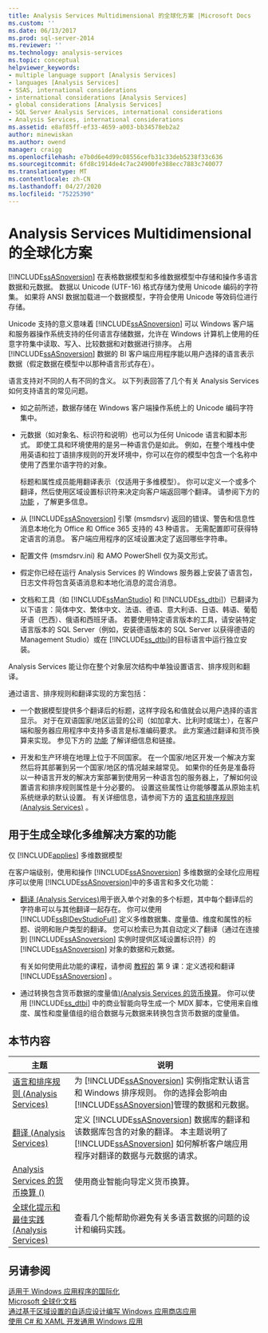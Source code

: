 ```yaml
---
title: Analysis Services Multidimensional 的全球化方案 |Microsoft Docs
ms.custom: ''
ms.date: 06/13/2017
ms.prod: sql-server-2014
ms.reviewer: ''
ms.technology: analysis-services
ms.topic: conceptual
helpviewer_keywords:
- multiple language support [Analysis Services]
- languages [Analysis Services]
- SSAS, international considerations
- international considerations [Analysis Services]
- global considerations [Analysis Services]
- SQL Server Analysis Services, international considerations
- Analysis Services, international considerations
ms.assetid: e8af85ff-ef33-4659-a003-bb34578eb2a2
author: minewiskan
ms.author: owend
manager: craigg
ms.openlocfilehash: e7b0d6e4d99c08556cefb31c33deb5238f33c636
ms.sourcegitcommit: 6fd8c1914de4c7ac24900fe388ecc7883c740077
ms.translationtype: MT
ms.contentlocale: zh-CN
ms.lasthandoff: 04/27/2020
ms.locfileid: "75225390"
---
```

# <a name="globalization-scenarios-for-analysis-services-multiidimensional"></a>Analysis Services Multidimensional 的全球化方案
  [!INCLUDE[ssASnoversion](../includes/ssasnoversion-md.md)] 在表格数据模型和多维数据模型中存储和操作多语言数据和元数据。 数据以 Unicode (UTF-16) 格式存储为使用 Unicode 编码的字符集。 如果将 ANSI 数据加载进一个数据模型，字符会使用 Unicode 等效码位进行存储。  
  
 Unicode 支持的意义意味着 [!INCLUDE[ssASnoversion](../includes/ssasnoversion-md.md)] 可以 Windows 客户端和服务器操作系统支持的任何语言存储数据，允许在 Windows 计算机上使用的任意字符集中读取、写入、比较数据和对数据进行排序。 占用 [!INCLUDE[ssASnoversion](../includes/ssasnoversion-md.md)] 数据的 BI 客户端应用程序能以用户选择的语言表示数据（假定数据在模型中以那种语言形式存在）。  
  
 语言支持对不同的人有不同的含义。 以下列表回答了几个有关 Analysis Services 如何支持语言的常见问题。  
  
-   如之前所述，数据存储在 Windows 客户端操作系统上的 Unicode 编码字符集中。  
  
-   元数据（如对象名、标识符和说明）也可以为任何 Unicode 语言和脚本形式。 即使工具和环境使用的是另一种语言仍是如此。 例如，在整个堆栈中使用英语和拉丁语排序规则的开发环境中，你可以在你的模型中包含一个名称中使用了西里尔语字符的对象。  
  
     标题和属性成员能用翻译表示（仅适用于多维模型）。 你可以定义一个或多个翻译，然后使用区域设置标识符来决定向客户端返回哪个翻译。 请参阅下方的 [功能](#bkmk_features) ，了解更多信息。  
  
-   从 [!INCLUDE[ssASnoversion](../includes/ssasnoversion-md.md)] 引擎 (msmdsrv) 返回的错误、警告和信息性消息本地化为 Office 和 Office 365 支持的 43 种语言。 无需配置即可获得特定语言的消息。 客户端应用程序的区域设置决定了返回哪些字符串。  
  
-   配置文件 (msmdsrv.ini) 和 AMO PowerShell 仅为英文形式。  
  
-   假定你已经在运行 Analysis Services 的 Windows 服务器上安装了语言包，日志文件将包含英语消息和本地化消息的混合消息。  
  
-   文档和工具（如 [!INCLUDE[ssManStudio](../includes/ssmanstudio-md.md)] 和 [!INCLUDE[ss_dtbi](../includes/ss-dtbi-md.md)]）已翻译为以下语言：简体中文、繁体中文、法语、德语、意大利语、日语、韩语、葡萄牙语（巴西）、俄语和西班牙语。 若要使用特定语言版本的工具，请安装特定语言版本的 SQL Server（例如，安装德语版本的 SQL Server 以获得德语的 Management Studio）或在 [!INCLUDE[ss_dtbi](../includes/ss-dtbi-md.md)]的目标语言中运行独立安装。  
  
 Analysis Services 能让你在整个对象层次结构中单独设置语言、排序规则和翻译。  
  
 通过语言、排序规则和翻译实现的方案包括：  
  
-   一个数据模型提供多个翻译后的标题，这样字段名和值就会以用户选择的语言显示。 对于在双语国家/地区运营的公司（如加拿大、比利时或瑞士），在客户端和服务器应用程序中支持多语言是标准编码要求。 此方案通过翻译和货币换算来实现。 参见下方的 [功能](#bkmk_features) 了解详细信息和链接。  
  
-   开发和生产环境在地理上位于不同国家。 在一个国家/地区开发一个解决方案然后将其部署到另一个国家/地区的情况越来越常见。 如果你的任务是准备将以一种语言开发的解决方案部署到使用另一种语言包的服务器上，了解如何设置语言和排序规则属性是十分必要的。 设置这些属性让你能够覆盖从原始主机系统继承的默认设置。 有关详细信息，请参阅下方的 [语言和排序规则 (Analysis Services)](languages-and-collations-analysis-services.md) 。  
  
##  <a name="features-for-building-a-globalized-multidimensional-solution"></a><a name="bkmk_features"></a>用于生成全球化多维解决方案的功能  
 仅 [!INCLUDE[applies](../includes/applies-md.md)] 多维数据模型  
  
 在客户端级别，使用和操作 [!INCLUDE[ssASnoversion](../includes/ssasnoversion-md.md)] 多维数据的全球化应用程序可以使用 [!INCLUDE[ssASnoversion](../includes/ssasnoversion-md.md)]中的多语言和多文化功能：  
  
-   [翻译 &#40;Analysis Services&#41;](translations-analysis-services.md)用于嵌入单个对象的多个标题，其中每个翻译后的字符串可以与其他翻译一起存在。 你可以使用 [!INCLUDE[ssBIDevStudioFull](../includes/ssbidevstudiofull-md.md)] 定义多维数据集、度量值、维度和属性的标题、说明和账户类型的翻译。 您可以检索已为其自动定义了翻译（通过在连接到 [!INCLUDE[ssASnoversion](../includes/ssasnoversion-md.md)] 实例时提供区域设置标识符）的 [!INCLUDE[ssASnoversion](../includes/ssasnoversion-md.md)] 对象的数据和元数据。  
  
     有关如何使用此功能的课程，请参阅 [教程的](lesson-9-defining-perspectives-and-translations.md) 第 9 课：定义透视和翻译 [!INCLUDE[ssASnoversion](../includes/ssasnoversion-md.md)] 。  
  
-   通过转换包含货币数据的度量值[&#41;&#40;Analysis Services 的货币换算](currency-conversions-analysis-services.md)。 你可以使用 [!INCLUDE[ss_dtbi](../includes/ss-dtbi-md.md)] 中的商业智能向导生成一个 MDX 脚本，它使用来自维度、属性和度量值组的组合数据与元数据来转换包含货币数据的度量值。  
  
## <a name="in-this-section"></a>本节内容  
  
|主题|说明|  
|-----------|-----------------|  
|[语言和排序规则 (Analysis Services)](languages-and-collations-analysis-services.md)|为 [!INCLUDE[ssASnoversion](../includes/ssasnoversion-md.md)] 实例指定默认语言和 Windows 排序规则。 你的选择会影响由 [!INCLUDE[ssASnoversion](../includes/ssasnoversion-md.md)]管理的数据和元数据。|  
|[翻译 &#40;Analysis Services&#41;](translations-analysis-services.md)|定义 [!INCLUDE[ssASnoversion](../includes/ssasnoversion-md.md)] 数据库的翻译和该数据库包含的对象的翻译。 本主题说明了 [!INCLUDE[ssASnoversion](../includes/ssasnoversion-md.md)] 如何解析客户端应用程序对翻译的数据与元数据的请求。|  
|[Analysis Services 的货币换算 &#40;&#41;](currency-conversions-analysis-services.md)|使用商业智能向导定义货币换算。|  
|[全球化提示和最佳实践 (Analysis Services)](globalization-tips-and-best-practices-analysis-services.md)|查看几个能帮助你避免有关多语言数据的问题的设计和编码实践。|  
  
## <a name="see-also"></a>另请参阅  
 [适用于 Windows 应用程序的国际化](/windows/desktop/Intl/international-support)   
 [Microsoft 全球化文档](/globalization/)   
 [通过基于区域设置的自适应设计编写 Windows 应用商店应用](https://blogs.windows.com/buildingapps/2014/03/06/writing-windows-store-apps-with-locale-based-adaptive-design/)   
 [使用 C# 和 XAML 开发通用 Windows 应用](https://www.microsoftvirtualacademy.com/training-courses/developing-universal-windows-apps-with-c-and-xaml)  
  
